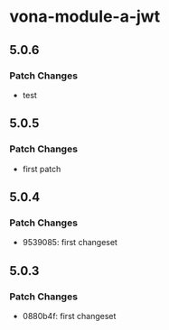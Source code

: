 # vona-module-a-jwt

## 5.0.6

### Patch Changes

- test

## 5.0.5

### Patch Changes

- first patch

## 5.0.4

### Patch Changes

- 9539085: first changeset

## 5.0.3

### Patch Changes

- 0880b4f: first changeset
